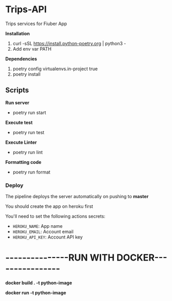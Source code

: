 # Trips-API
Trips services for Fiuber App

**Installation**
1. curl -sSL https://install.python-poetry.org | python3 -
2. Add env var PATH

**Dependencies**
1. poetry config virtualenvs.in-project true
2. poetry install

## Scripts
**Run server**
- poetry run start

**Execute test**
- poetry run test

**Execute Linter**
- poetry run lint

**Formatting code**
- poetry run format

### Deploy

The pipeline deploys the server automatically on pushing to **master**

You should create the app on heroku first

You'll need to set the following actions secrets:

- `HEROKU_NAME`: App name
- `HEROKU_EMAIL`: Account email
- `HEROKU_API_KEY`: Account API key


# ---------------RUN WITH DOCKER---------------- #
**docker build . -t python-image**

**docker run -t python-image**


